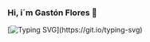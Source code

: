 ### Hi, i´m Gastón Flores 👋 
[![Typing SVG](https://readme-typing-svg.demolab.com?font=Fira+Code&pause=1000&random=false&width=435&lines=%F0%9F%92%BB+Computer+Systems+Analyst!)](https://git.io/typing-svg)

